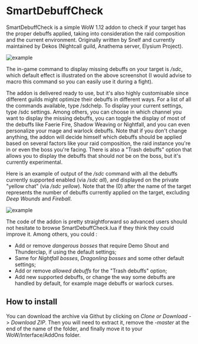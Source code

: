 # SmartDebuffCheck

SmartDebuffCheck is a simple WoW 1.12 addon to check if your target has the proper debuffs applied, taking into consideration the raid composition and the current environment. 
Originally written by Snelf and currently maintained by Dekos (Nightcall guild, Anathema server, Elysium Project). 

![example](https://img11.hostingpics.net/pics/488511sdcexamplesmall.jpg)

The in-game command to display missing debuffs on your target is */sdc*, which default effect is illustrated on the above screenshot (I would advise to macro this command so you can easily use it during a fight). 

The addon is delivered ready to use, but it's also highly customisable since different guilds might optimize their debuffs in different ways. For a list of all the commands available, type /sdchelp. To display your current settings, type /sdc settings. Among others, you can choose in which channel you want to display the missing debuffs, you can toggle the display of most of the debuffs like Faerie Fire, Shadow Weaving or Nightfall, and you can even personalize your mage and warlock debuffs. Note that if you don't change anything, the addon will decide himself which debuffs should be applied based on several factors like your raid composition, the raid instance you're in or even the boss you're facing. There is also a "Trash debuffs" option that allows you to display the debuffs that should *not* be on the boss, but it's currently experimental. 

Here is an example of output of the */sdc* command with all the debuffs currently supported enabled (via */sdc all*), and displayed on the private "yellow chat" (via */sdc yellow*). Note that the (0) after the name of the target represents the number of debuffs currently applied on the target, excluding *Deep Wounds* and *Fireball*. 

![example](https://img11.hostingpics.net/pics/890735alldebuffs.png)

The code of the addon is pretty straightforward so advanced users should not hesitate to browse SmartDebuffCheck.lua if they think they could improve it. Among others, you could : 
- Add or remove *dangerous bosses* that require Demo Shout and Thunderclap, if using the default settings; 
- Same for *Nightfall bosses*, *Dragonling bosses* and some other default settings; 
- Add or remove *allowed debuffs* for the "Trash debuffs" option; 
- Add new supported debuffs, or change the way some debuffs are handled by default, for example mage debuffs or warlock curses. 

## How to install
You can download the archive via Githut by clicking on *Clone or Download* -> *Download ZIP*. Then you will need to extract it, remove the *-master* at the end of the name of the folder, and finally move it to your WoW/Interface/AddOns folder. 
